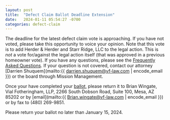 ```yaml
---
layout: post
title:  "Defect Claim Ballot Deadline Extension"
date:   2024-01-11 05:54:27 -0700
categories: defect-claim
---
```

The deadline for the latest defect claim vote is approaching. If you have not voted, please take this opportunity to voice your opinion. Note that this vote is to add Herder & Herder and Starr Ridge, LLC to the legal action. This is *not* a vote for/against the legal action itself (that was approved in a previous homeowner vote). If you have any questions, please see the [Frequently Asked Questions](https://umanage.eunify.net/ShowDocument.aspx?S3FileRequest=WI2BSP4k059CJGXsLCdcKUZloNLN8ATB%252bZoUSFTmighETPq9wlpbZRdrJSG0RbOuB63baWFbO45pPabco5ELwb2BmV1%252bOZSal6LhiRtskZIUWZSNcLUs%252bGMtu%252b%252fr427MZXYKM7MXjG3jX2YitV7FhvbWQKzO7hPHgXyqgYK6lv95D8WGdfjn3wM9TiY%252b%252fxH9pr0%252bZmAY%252bMhMaosXPciemMKYuPlQo3tYNEisiTrrS7cmqq8EXG5uazcKKWD4XRVzP%252b2HwUqVWolZwBf%252fC6F63fNSFfYgamYoeWgH24URv0I0AAdF5wTo6ii9BHazV%252fhn9Y9Ulf31yTYYtZUHvdDvdEgwLAe3FQl8QYAlsNRmKUPg9zL%252fAmaG6ElOKQP2lrlsn4yPmVZZ0Cvc%252fRk96Jsicm8R%252flZ1kTZmbjpZ8LOQliJREKjZgCU8HqH%252fY567%252bDWWxm%252faA3e7aLu1qwN4FlfHGFjQeHktXccWrmKJjdYJpBOR99mLYSP2RZHPsI%252f46m2EvDdKrgLqzZ7noa50MX4L5QxyyghyzIxDvtpPViswQ6ROYOA5Zc837r50g13SlzaxplM12hSE89nruqBs0SqDN2LdwHBvdKM%252f%252f%252fKQABGcS2%252bB6HyNZlaw8IoxIEao0CIknzNkWyvx389QTC3bvPQEaADF4qQS8EOuVqH3REr7Xj2iv4FUCL6oKZNAMQCRY4oFZOyhxHsSjcQCr6H4nQLzZdSMjl%252fnQVP83wLfmxZHINpr%252fhTwELVBu262YoSsJaYb3g%252f7mo%252b4dRjfx5CNfOaKjQNY2w2eAHVl6MlDyL7SZTykzsmYrCPOuH2gnRGwD8lb). If your question is not covered, contact our attorney [Darrien Shuquem](mailto:{{ darrien.shuquem@vf-law.com | encode_email }}) or the board through Mission Management. 

Once your have completed your [ballot](https://umanage.eunify.net/ShowDocument.aspx?S3FileRequest=WI2BSP4k059CJGXsLCdcKUZloNLN8ATB%252bZoUSFTmighETPq9wlpbZRdrJSG0RbOuB63baWFbO45pPabco5ELwb2BmV1%252bOZSal6LhiRtskZIUWZSNcLUs%252bGMtu%252b%252fr427MZXYKM7MXjG3jX2YitV7FhvbWQKzO7hPHgXyqgYK6lv95D8WGdfjn3wM9TiY%252b%252fxH9pr0%252bZmAY%252bMhMaosXPciemMKYuPlQo3tYNEisiTrrS7cmqq8EXG5uazcKKWD4XRVzP%252b2HwUqVWolZwBf%252fC6F63fNSFfYgamYoeWgH24URv0I0AAdF5wTo6ii9BHazV%252fhn9Y9Ulf31yTYYtZUHvdDvdEgwLAe3FQl8QYAlsNRmKUPg9zL%252fAmaG6ElOKQP2lrlsn4yPmVZZ0Cvc%252fRk96Jsicm8R%252flZ1kTZmbjpZ8LOQliJREKjZgCU8HqH%252fY567%252bDWWxm%252faA3e7aLu1qwN4FlfHGFjQeHktXccWrmKJjdYJpBOR99mLYSP2RZHPsI%252f46m2E07GxjHUpreQU%252fgpQcKY18uLqnAdAqiL04wTt%252fzfXkMQ1Xxv5%252f4hmuqqkqTdHM8%252bdjstXZXh%252bm2BRD9qvqUW6EXXQ%252f0jym3MslDB1M17THil2rleQcnN7aa7L6hSAZSGzdzBo1Ob%252fbhATQzQmj8Uj425F5o5%252boGqOCHKVK0ZiS81lpeSovsjNfE08LPUSCKvxz7Qcoanh%252bw8qZyQ7QqFHusCHeRKI5QTp3kARY38P%252bMLo4zQwNtNxsUJI2oehKSugdAJAyuaK4lO4%252fKQD9JKLvELAdi3p0%252bn%252fb19E4sdJeok%253d), please return it to Brian Wingate, Vial Fotheringham, LLP, 2266 South Dobson Road, Suite 100, Mesa, AZ 85202 or by [email](mailto:{{ Brian.wingate@vf-law.com | encode_email }}) or by fax to (480) 269-9851.

Please return your ballot no later than January 15, 2024.
